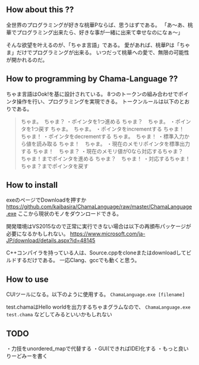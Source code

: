 ## How about this ??
  
全世界のプログラミングが好きな桃華Pならば、思うはずである。
「あ～あ、桃華でプログラミング出来たら、好きな事が一緒に出来て幸せなのになぁ～」
  
そんな欲望を叶えるのが、「ちゃま言語」である。
愛があれば、桃華Pは「ちゃま」だけでプログラミングが出来る。
いつだって桃華への愛で、無限の可能性が開かれるのだ。
  
## How to programming by Chama-Language ??

ちゃま言語はOok!を基に設計されている。
8つのトークンの組み合わせでポインタ操作を行い、プログラミングを実現できる。
トークンルールは以下のとおりである。

>ちゃま。　ちゃま？	・ポインタを1つ進める
>ちゃま？　ちゃま。	・ポインタを1つ戻す
>ちゃま。　ちゃま。	・ポインタをincrementする
>ちゃま！　ちゃま！	・ポインタをdecrementする
>ちゃま。　ちゃま！	・標準入力から値を読み取る
>ちゃま！　ちゃま。	・現在のメモリポインタを標準出力する
>ちゃま！　ちゃま？	・現在のメモリ値が0なら対応するちゃま？　ちゃま！までポインタを進める
>ちゃま？　ちゃま！	・対応するちゃま！　ちゃま？までポインタを戻す

## How to install

exeのページでDownloadを押すか
https://github.com/kaibasira/ChamaLanguage/raw/master/ChamaLanguage.exe
ここから現状のモノをダウンロードできる。

開発環境はVS2015なので正常に実行できない場合は以下の再頒布パッケージが必要になるかもしれない。
https://www.microsoft.com/ja-JP/download/details.aspx?id=48145

C++コンパイラを持っている人は、Source.cppをcloneまたはdownloadしてビルドするだけである。
一応Clang、gccでも動くと思う。

## How to use

CUIツールになる。以下のように使用する。
`ChamaLanguage.exe [filename]`

test.chamaはHello worldを出力するちゃまグラムなので、
`ChamaLanguage.exe test.chama`
などしてみるといいかもしれない

## TODO
・力技をunordered_mapで代替する
・GUI(できればIDE)化する
・もっと良いりーどみーを書く

